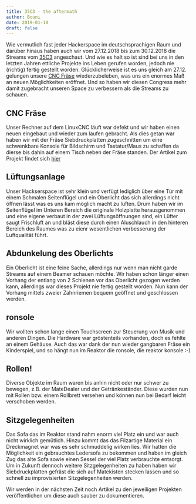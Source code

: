 ```yaml
---
title: 35C3 - the aftermath
author: Bouni
date: 2019-01-10
draft: false
---
```


Wie vermutlich fast jeder Hackerspace im deutschsprachigen Raum und darüber hinaus haben auch wir vom 27.12.2018 bis zum 30.12.2018 die Streams vom [35C3](https://events.ccc.de/category/congress/35c3/) angeschaut.
Und wie es halt so ist sind bei uns in den letzten Jahren ettliche Projekte ins Leben gerufen worden, jedoch nie (richtig) fertig gestellt worden.
Glücklicherweise ist es uns gleich am 27.12. gelungen unsere [CNC Fräse](https://reaktor23.org/projects/millymcmillface/) wiederzubeleben, was uns ein enormes Maß an neuen Möglichkeiten eröffnet.
Und so haben wir diesen Congress mehr damit zugebracht unseren Space zu verbessern als die Streams zu schauen. 


## CNC Fräse
Unser Rechner auf dem LinuxCNC läuft war defekt und wir haben einen neuen eingebaut und wieder zum laufen gebracht. 
Als dies getan war haben wir mit der Fräse Siebdruckplatten zugeschnitten um eine schwenkbare Konsole für Bildschirm und Tastatur/Maus zu schaffen da dierse bis dahin auf einem Tisch neben der Fräse standen.
Der Artikel zum Projekt findet sich [hier](https://reaktor23.org/projects/millymcmillface/)

## Lüftungsanlage
Unser Hackserspace ist sehr klein und verfügt lediglich über eine Tür mit einem Schmalen Seitenflügel und ein Oberlicht das sich allerdings nicht öffnen lässt was es uns kam möglich macht zu lüften.
Drum haben wir im Seitenflügel im Unteren Bereich die originale Holzplatte herausgenommen und eine eigene verbaut in der zwei Lüftungsöffnungen sind, 
ein Lüfter saugt Frischluft an und bläst diese durch einen Aluschlauch in den hinteren Bereich des Raumes was zu eienr wesentlichen verbesserung der Luftqualität führt.

## Abdunkelung des Oberlichts
Ein Oberlicht ist eine feine Sache, allerdings nur wenn man nicht garde Streams auf einem Beamer schauen möchte.
Wir haben schon länger einen Vorhang der entlang von 2 Schienen vor das Oberlicht gezogen werden kann, allerdings war dieses Projekt nie fertig gestellt worden.
Nun kann der Vorhang mittels zweier Zahnriemen bequem geöffnet und geschlossen werden.

## ronsole
Wir wollten schon lange einen Touchscreen zur Steuerung von Musik und anderen Dingen. Die Hardware war gröstenteils vorhanden, doch es fehlte an einem Gehäuse.
Auch das war dank der nun wieder gangbaren Fräse ein Kinderspiel, und so hängt nun im Reaktor die ronsole, die reaktor konsole :-)

## Rollen!
Diverse Objekte im Raum waren bis anhin nicht oder nur schwer zu bewegen, z.B. der MateDealer und der Getränkeständer.
Diese wurden nun mit Rollen bzw. einem Rollbrett versehen und können nun bei Bedarf leicht verschoben werden.

## Sitzgelegenheiten
Das Sofa das im Reaktor stand nahm enorm viel Platz ein und war auch nicht wirklich gemütlich. Hinzu kommt das das Filzartige Material ein Dreckmagnet war was es sehr schmuddelig wirken lies.
Wir hatten die Möglichkeit ein gebrauchtes Ledersofa zu bekommen und haben im gleich Zug das alte Sofa sowie einen Sessel der viel Platz verbrauchte entsorgt.
Um in Zukunft dennoch weitere Sitzgelegenheiten zu haben haben wir Siebdruckplatten gefräst die sich auf Matekisten stecken lassen und so schnell zu improvisierten Sitzgelegenheiten werden.




Wir werden in der nächsten Zeit noch Artikel zu den jeweiligen Projekten veröffentlichen um diese auch sauber zu dokumentieren.



